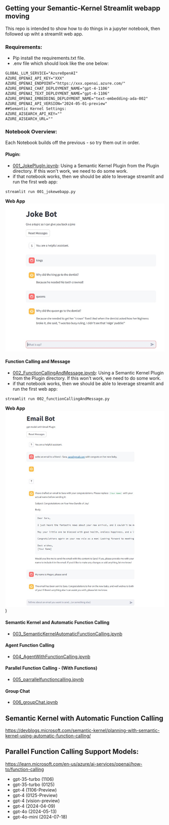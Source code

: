 ## Getting your Semantic-Kernel Streamlit webapp moving

This repo is intended to show how to do things in a jupyter notebook, then followed up wiht a streamlit web app.

### Requirements:
- Pip install the requirements.txt file.
- .env file which should look like the one below:

```
GLOBAL_LLM_SERVICE="AzureOpenAI"
AZURE_OPENAI_API_KEY="XXX"
AZURE_OPENAI_ENDPOINT="https://xxx.openai.azure.com/"
AZURE_OPENAI_CHAT_DEPLOYMENT_NAME="gpt-4-1106"
AZURE_OPENAI_TEXT_DEPLOYMENT_NAME="gpt-4-1106"
AZURE_OPENAI_EMBEDDING_DEPLOYMENT_NAME="text-embedding-ada-002"
AZURE_OPENAI_API_VERSION="2024-05-01-preview"
##Semantic Kernel Settings:
AZURE_AISEARCH_API_KEY=""
AZURE_AISEARCH_URL=""
```

### Notebook Overview:

Each Notebook builds off the previous - so try them out in order.

#### Plugin:
- [001_JokePlugIn.ipynb](001_JokePlugIn.ipynb): Using a Semantic Kernel Plugin from the Plugin directory.  If this won't work, we need to do some work.
- if that notebook works, then we should be able to leverage streamlit and run the first web app:
```
streamlit run 001_jokewebapp.py
```
**Web App**
![jokeBot](images/jokeBot.jpg)

#### Function Calling and Message 
- [002_FunctionCallingAndMessage.ipynb](002_FunctionCallingAndMessage.ipynb): Using a Semantic Kernel Plugin from the Plugin directory.  If this won't work, we need to do some work.
- if that notebook works, then we should be able to leverage streamlit and run the first web app:
```
streamlit run 002_functionCallingAndMessage.py
```
**Web App**
![emailBot](images/emailBot.jpg))

#### Semantic Kernel and Automatic Function Calling
- [003_SemanticKernelAutomaticFunctionCalling.ipynb](003_SemanticKernelAutomaticFunctionCalling.ipynb)

#### Agent Function Calling
- [004_AgentWithFunctionCalling.ipynb](004_AgentWithFunctionCalling.ipynb)

#### Parallel Function Calling - (With Functions)
- [005_parrallelfunctioncalling.ipynb](005_parrallelfunctioncalling.ipynb)

#### Group Chat
- [006_groupChat.ipynb](006_groupChat.ipynb)



## Semantic Kernel with Automatic Function Calling
https://devblogs.microsoft.com/semantic-kernel/planning-with-semantic-kernel-using-automatic-function-calling/


## Parallel Function Calling Support Models:
https://learn.microsoft.com/en-us/azure/ai-services/openai/how-to/function-calling

- gpt-35-turbo (1106)
- gpt-35-turbo (0125)
- gpt-4 (1106-Preview)
- gpt-4 (0125-Preview)
- gpt-4 (vision-preview)
- gpt-4 (2024-04-09)
- gpt-4o (2024-05-13)
- gpt-4o-mini (2024-07-18)


